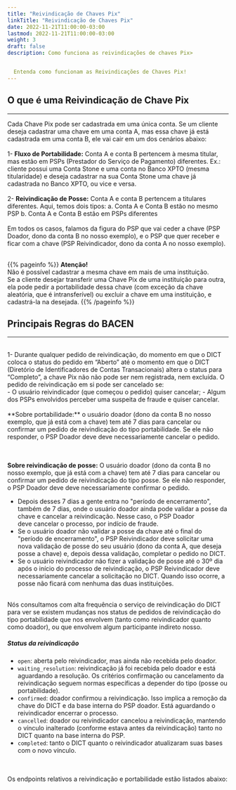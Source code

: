 ```yaml
---
title: "Reivindicação de Chaves Pix"
linkTitle: "Reivindicação de Chaves Pix"
date: 2022-11-21T11:00:00-03:00
lastmod: 2022-11-21T11:00:00-03:00
weight: 3
draft: false
description: Como funciona as reivindicações de chaves Pix>


  Entenda como funcionam as Reivindicações de Chaves Pix!
---
```


## O que é uma Reivindicação de Chave Pix
---

Cada Chave Pix pode ser cadastrada em uma única conta. Se um cliente deseja cadastrar uma chave em uma conta A, mas essa chave já está cadastrada em uma conta B, ele vai cair em um dos cenários abaixo:
<br><br>
1- **Fluxo de Portabilidade:** Conta A e conta B pertencem à mesma titular, mas estão em PSPs (Prestador do Serviço de Pagamento) diferentes. Ex.: cliente possui uma Conta Stone e uma conta no Banco XPTO (mesma titularidade) e deseja cadastrar na sua Conta Stone uma chave já cadastrada no Banco XPTO, ou vice e versa.
<br><br>
2- **Reivindicação de Posse:** Conta A e conta B pertencem a titulares diferentes. Aqui, temos dois tipos:
  a. Conta A e Conta B estão no mesmo PSP
  b. Conta A e Conta B estão em PSPs diferentes
<br><br>
Em todos os casos, falamos da figura do PSP que vai ceder a chave (PSP Doador, dono da conta B no nosso exemplo), e o PSP que quer receber e ficar com a chave (PSP Reivindicador, dono da conta A no nosso exemplo).
<br><br>


{{% pageinfo %}}
**Atenção!**<br>Não é possível cadastrar a mesma chave em mais de uma instituição. <br>Se a cliente desejar transferir uma Chave Pix de uma instituição para outra, ela pode pedir a portabilidade dessa chave (com exceção da chave aleatória, que é intransferível) ou excluir a chave em uma instituição, e cadastrá-la na desejada.
{{% /pageinfo %}}
<br>

## Principais Regras do BACEN 
---
<br>
1- Durante qualquer pedido de reivindicação, do momento em que o DICT coloca o status do pedido em “Aberto” até o momento em que o DICT (Diretório de Identificadores de Contas Transacionais) altera o status para “Completo”, a chave Pix não não pode ser nem registrada, nem excluída. O pedido de reivindicação em si pode ser cancelado se:
<br>
    - O usuário reivindicador (que começou o pedido) quiser cancelar;
    - Algum dos PSPs envolvidos perceber uma suspeita de fraude e quiser cancelar.
<br><br>
**Sobre portabilidade:** o usuário doador (dono da conta B no nosso exemplo, que já está com a chave) tem até 7 dias para cancelar ou confirmar um pedido de reivindicação do tipo portabilidade. Se ele não responder, o PSP Doador deve deve necessariamente cancelar o pedido.

<br><br>
**Sobre reivindicação de posse:** O usuário doador (dono da conta B no nosso exemplo, que já está com a chave) tem até 7 dias para cancelar ou confirmar um pedido de reivindicação do tipo posse. Se ele não responder, o PSP Doador deve deve necessariamente confirmar o pedido.
  - Depois desses 7 dias a gente entra no "período de encerramento", também de 7 dias, onde o usuário doador ainda pode validar a posse da chave e cancelar a reivindicação. Nesse caso, o PSP Doador deve cancelar o processo, por indício de fraude.
  - Se o usuário doador não validar a posse da chave até o final do "período de encerramento", o PSP Reivindicador deve solicitar uma nova validação de posse do seu usuário (dono da conta A, que deseja posse a chave) e, depois dessa validação, completar o pedido no DICT.
 - Se o usuário reivindicador não fizer a validação de posse até o 30º dia após o início do processo de reivindicação, o PSP Reivindicador deve necessariamente cancelar a solicitação no DICT. Quando isso ocorre, a posse não ficará com nenhuma das duas instituições.
 <br>
Nós consultamos com alta frequência o serviço de reivindicação do DICT para ver se existem mudanças nos status de pedidos de reivindicação do tipo portabilidade que nos envolvem (tanto como reivindicador quanto como doador), ou que envolvem algum participante indireto nosso.


##### Status da reivindicação

- `open`: aberta pelo reivindicador, mas ainda não recebida pelo doador.
- `waiting_resolution`: reivindicação já foi recebida pelo doador e está aguardando a resolução. Os critérios confirmação ou cancelamento da reivindicação seguem normas específicas a depender do tipo (posse ou portabilidade).
- `confirmed`: doador confirmou a reivindicação. Isso implica a remoção da chave do DICT e da base interna do PSP doador. Está aguardando o reivindicador encerrar o processo.
- `cancelled`: doador ou reivindicador cancelou a reivindicação, mantendo o vínculo inalterado (conforme estava antes da reivindicação) tanto no DICT quanto na base interna do PSP.
- `completed`: tanto o DICT quanto o reivindicador atualizaram suas bases com o novo vínculo.
<br> <br> <br>

Os endpoints relativos a reivindicação e portabilidade estão listados abaixo:

